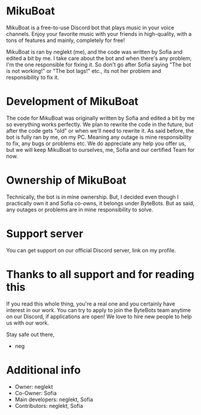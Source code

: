 # MikuBoat
MikuBoat is a free-to-use Discord bot that plays music in your voice channels. Enjoy your favorite music with your friends in high-quality, with a tons of features and mainly, completely for free!

MikuBoat is ran by neglekt (me), and the code was written by Sofia and edited a bit by me. I take care about the bot and when there's any problem, I'm the one responsible for fixing it. So don't go after Sofia saying "The bot is not working!" or "The bot lags!" etc., its not her problem and responsibility to fix it.

# Development of MikuBoat
The code for MikuBoat was originally written by Sofia and edited a bit by me so everything works perfectly. We plan to rewrite the code in the future, but after the code gets "old" or when we'll need to rewrite it. As said before, the bot is fully ran by me, on my PC. Meaning any outage is mine responsibility to fix, any bugs or problems etc. We do appreciate any help you offer us, but we will keep MikuBoat to ourselves, me, Sofia and our certified Team for now.

# Ownership of MikuBoat
Technically, the bot is in mine ownership. But, I decided even though I practically own it and Sofia co-owns, it belongs under ByteBots. But as said, any outages or problems are in mine responsibility to solve.

# Support server
You can get support on our official Discord server, link on my profile.


# Thanks to all support and for reading this
If you read this whole thing, you're a real one and you certainly have interest in our work. You can try to apply to join the ByteBots team anytime on our Discord, if applications are open! We love to hire new people to help us with our work.

Stay safe out there,
- neg

# Additional info
- Owner: neglekt
- Co-Owner: Sofia
- Main developers: neglekt, Sofia
- Contributors: neglekt, Sofia
